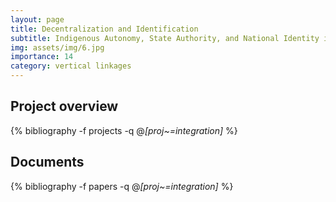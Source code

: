 ```yaml
---
layout: page
title: Decentralization and Identification
subtitle: Indigenous Autonomy, State Authority, and National Identity in the Philippines
img: assets/img/6.jpg
importance: 14
category: vertical linkages
---
```


## Project overview

<div class="publications">

  {% bibliography -f projects -q @*[proj~=integration]* %}

</div>

## Documents

<div class="publications">

  {% bibliography -f papers -q @*[proj~=integration]* %}

</div>



